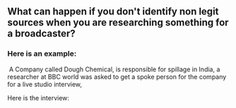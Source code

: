 ## What can happen if you don't identify non legit sources when you are researching something for a broadcaster?

### Here is an example:

 A Company called Dough Chemical, is responsible for spillage in India, a researcher at BBC world was asked to get a spoke person for the company for a live studio interview,

Here is the interview: 



